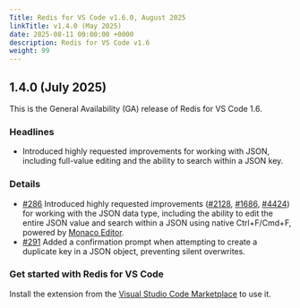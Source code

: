 ```yaml
---
Title: Redis for VS Code v1.6.0, August 2025
linkTitle: v1.4.0 (May 2025)
date: 2025-08-11 00:00:00 +0000
description: Redis for VS Code v1.6
weight: 99
---
```


## 1.4.0 (July 2025)

This is the General Availability (GA) release of Redis for VS Code 1.6.

### Headlines
- Introduced highly requested improvements for working with JSON, including full-value editing and the ability to search within a JSON key.

### Details
- [#286](https://github.com/redis/Redis-for-VS-Code/pull/286) Introduced highly requested improvements ([#2128](https://github.com/RedisInsight/RedisInsight/issues/2128), [#1686](https://github.com/RedisInsight/RedisInsight/issues/1686), [#4424](https://github.com/RedisInsight/RedisInsight/issues/4424)) for working with the JSON data type, including the ability to edit the entire JSON value and search within a JSON using native Ctrl+F/Cmd+F, powered by [Monaco Editor](https://microsoft.github.io/monaco-editor/).
- [#291](https://github.com/redis/Redis-for-VS-Code/pull/291) Added a confirmation prompt when attempting to create a duplicate key in a JSON object, preventing silent overwrites.


### Get started with Redis for VS Code
Install the extension from the [Visual Studio Code Marketplace](https://marketplace.visualstudio.com/items?itemName=redis.redis-for-vscode) to use it.
